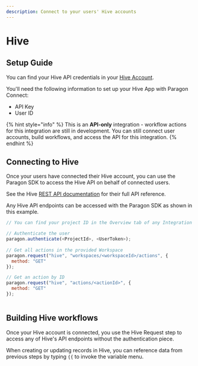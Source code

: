 ```yaml
---
description: Connect to your users' Hive accounts
---
```


# Hive

## Setup Guide

You can find your Hive API credentials in your [Hive Account](https://hive.com/).

You'll need the following information to set up your Hive App with Paragon Connect:

* API Key
* User ID

{% hint style="info" %}
This is an **API-only** integration - workflow actions for this integration are still in development. You can still connect user accounts, build workflows, and access the API for this integration.
{% endhint %}

## Connecting to Hive

Once your users have connected their Hive account, you can use the Paragon SDK to access the Hive API on behalf of connected users.

See the Hive [REST API documentation](https://developers.hive.com/reference/introduction) for their full API reference.

Any Hive API endpoints can be accessed with the Paragon SDK as shown in this example.

```javascript
// You can find your project ID in the Overview tab of any Integration

// Authenticate the user
paragon.authenticate(<ProjectId>, <UserToken>);
            
// Get all actions in the provided Workspace
paragon.request("hive", "workspaces/<workspaceId>/actions", {
  method: "GET"
});

// Get an action by ID
paragon.request("hive", "actions/<actionId>", {
  method: "GET"
});
  
```

## Building Hive workflows

Once your Hive account is connected, you use the Hive Request step to access any of Hive's API endpoints without the authentication piece.

When creating or updating records in Hive, you can reference data from previous steps by typing `{{` to invoke the variable menu.
